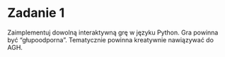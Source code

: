 # Zadanie 1

Zaimplementuj dowolną interaktywną grę w języku Python. 
Gra powinna być “głupoodporna”. 
Tematycznie powinna kreatywnie nawiązywać do AGH.

